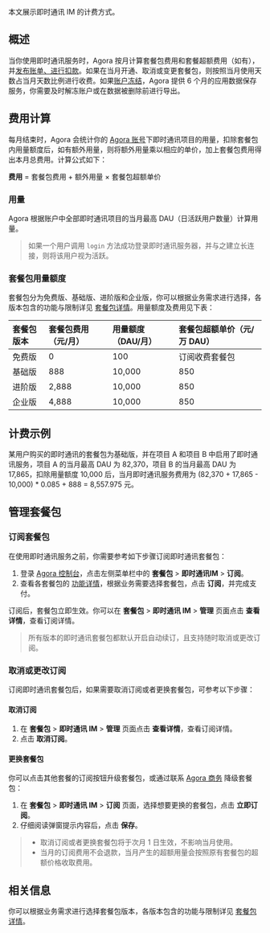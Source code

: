 本文展示即时通讯 IM 的计费方式。

## 概述

当你使用即时通讯服务时，Agora 按月计算套餐包费用和套餐超额费用（如有），并[发布账单、进行扣款](https://docs.agora.io/cn/InteractiveBroadcast/faq/billing_account)。如果在当月开通、取消或变更套餐包，则按照当月使用天数占当月天数比例进行收费。如果[账户冻结](https://docs.agora.io/cn/agora-chat/faq/billing_account?platform=AllPlatforms)，Agora 提供 6 个月的应用数据保存服务，你需要及时解冻账户或在数据被删除前进行导出。

## 费用计算

每月结束时，Agora 会统计你的 [Agora 账号](https://docs.agora.io/cn/AgoraPlatform/get_appid_token?platform=AllPlatforms#创建声网账号)下即时通讯项目的用量，扣除套餐包内用量额度后，如有额外用量，则将额外用量乘以相应的单价，加上套餐包费用得出本月总费用。计算公式如下：

**费用** = 套餐包费用 + 额外用量 × 套餐包超额单价

### 用量

Agora 根据账户中全部即时通讯项目的当月最高 DAU（日活跃用户数量）计算用量。

> 如果一个用户调用 `login` 方法成功登录即时通讯服务器，并与之建立长连接，则将该用户视为活跃。

### 套餐包用量额度

套餐包分为免费版、基础版、进阶版和企业版，你可以根据业务需求进行选择，各版本包含的功能与限制详见 [套餐包详情](./agora_chat_plan?platform=All%20Platforms)。用量额度及费用见下表：

| 套餐包版本 | 套餐包费用（元/月） | 用量额度（DAU/月） | 套餐包超额单价（元/万 DAU） |
| :--------- | :------------------ | :----------------- | :-------------------------- |
| 免费版     | 0                   | 100                | 订阅收费套餐包              |
| 基础版     | 888                 | 10,000             | 850                         |
| 进阶版     | 2,888               | 10,000             | 850                         |
| 企业版     | 4,888               | 10,000             | 850                         |

## 计费示例

某用户购买的即时通讯的套餐包为基础版，并在项目 A 和项目 B 中启用了即时通讯服务，项目 A 的当月最高 DAU 为 82,370，项目 B 的当月最高 DAU 为 17,865，扣除用量额度 10,000 后，当月即时通讯服务费用为 (82,370 + 17,865 - 10,000) * 0.085 + 888 = 8,557.975 元。

## 管理套餐包

### 订阅套餐包

在使用即时通讯服务之前，你需要参考如下步骤订阅即时通讯套餐包：

1. 登录 [Agora 控制台](https://console.agora.io/)，点击左侧菜单栏中的 **套餐包** > **即时通讯IM** > **订阅**。
2. 查看各套餐包的 [功能详情](./agora_chat_plan?platform=All%20Platforms)，根据业务需要选择套餐包，点击 **订阅**，并完成支付。

订阅后，套餐包立即生效。你可以在 **套餐包** > **即时通讯 IM** > **管理** 页面点击 **查看详情**，查看订阅详情。

> 所有版本的即时通讯套餐包都默认开启自动续订，且支持随时取消或更改订阅。

### 取消或更改订阅

订阅即时通讯套餐包后，如果需要取消订阅或者更换套餐包，可参考以下步骤：

#### 取消订阅

1. 在 **套餐包** > **即时通讯 IM** > **管理** 页面点击 **查看详情**，查看订阅详情。
2. 点击 **取消订阅**。

#### 更换套餐包

你可以点击其他套餐的订阅按钮升级套餐包，或通过联系 [Agora 商务](mailto:sales@agora.io) 降级套餐包：

1. 在 **套餐包** > **即时通讯 IM** > **订阅** 页面，选择想要更换的套餐包，点击 **立即订阅**。
2. 仔细阅读弹窗提示内容后，点击 **保存**。

> - 取消订阅或者更换套餐包将于次月 1 日生效，不影响当月使用。
> - 当月的订阅费用不会退款，当月产生的超额用量会按照原有套餐包的超额价格收取费用。

## 相关信息

你可以根据业务需求进行选择套餐包版本，各版本包含的功能与限制详见 [套餐包详情](./agora_chat_plan?platform=All%20Platforms)。